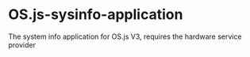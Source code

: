 # OS.js-sysinfo-application
The system info application for OS.js V3, requires the hardware service provider
